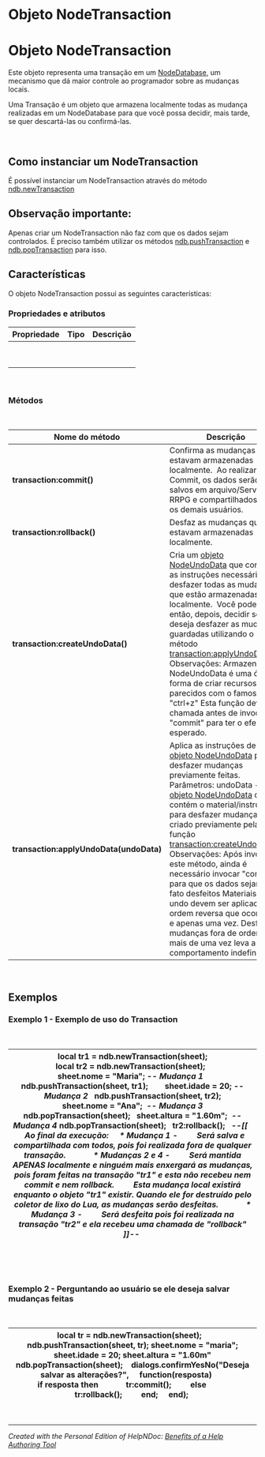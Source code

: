 # Objeto NodeTransaction

# Objeto NodeTransaction

Este objeto representa uma transação em um [NodeDatabase](<NodeDatabase.md>), um mecanismo que dá maior controle ao programador sobre as mudanças locais.

Uma Transação é um objeto que armazena localmente todas as mudança realizadas em um NodeDatabase para que você possa decidir, mais tarde, se quer descartá-las ou confirmá-las.

&nbsp;

## Como instanciar um NodeTransaction

É possível instanciar um NodeTransaction através do método [ndb.newTransaction](<BibliotecaNDB.md#ndb.newTransaction()>)

[](<Caracteristicasdetodasastagsvisu.md>)

## Observação importante:

Apenas criar um NodeTransaction não faz com que os dados sejam controlados. É preciso também utilizar os métodos [ndb.pushTransaction](<BibliotecaNDB.md#ndb.pushTransaction()>) e [ndb.popTransaction](<BibliotecaNDB.md#ndb.popTransaction>) para isso.

## Características

O objeto NodeTransaction possui as seguintes características:

### Propriedades e atributos

| **Propriedade** | Tipo | Descrição |
| --- | --- | --- |
| &nbsp; | &nbsp; | &nbsp; |
| &nbsp; | &nbsp; | &nbsp; |


&nbsp;

### Métodos

&nbsp;

| **Nome do método** | Descrição |
| --- | --- |
| **transaction:commit()** | Confirma as mudanças que estavam armazenadas localmente.&nbsp; Ao realizar Commit, os dados serão salvos em arquivo/Servidor RRPG e compartilhados com os demais usuários.&nbsp; |
| **transaction:rollback()** | Desfaz as mudanças que estavam armazenadas localmente.&nbsp; |
| **transaction:createUndoData()** | Cria um [objeto NodeUndoData](<ObjetoNodeUndoData.md>) que contem as instruções necessário para desfazer todas as mudanças que estão armazenadas localmente.&nbsp; Você pode, então, depois, decidir se deseja desfazer as mudanças guardadas utilizando o método [transaction:applyUndoData](<ObjetoNodeTransaction.md#applyUndoData()>)&nbsp; Observações: Armazenar o NodeUndoData é uma ótima forma de criar recursos parecidos com o famoso "ctrl+z" Esta função deve ser chamada antes de invocar "commit" para ter o efeito esperado.&nbsp; |
| **transaction:applyUndoData(undoData)** | Aplica as instruções de um [objeto NodeUndoData](<ObjetoNodeUndoData.md>) para desfazer mudanças previamente feitas.&nbsp; Parâmetros: undoData - O [objeto NodeUndoData](<ObjetoNodeUndoData.md>) que contém o material/instruções para desfazer mudanças, criado previamente pela função [transaction:createUndoData()](<ObjetoNodeTransaction.md#createUndoData()>)&nbsp; Observações: Após invocar este método, ainda é necessário invocar "commit" para que os dados sejam de fato desfeitos Materiais de undo devem ser aplicados na ordem reversa que ocorreram e apenas uma vez. Desfazer mudanças fora de ordem ou mais de uma vez leva a um comportamento indefinido&nbsp; |


&nbsp;

## Exemplos

### Exemplo 1 - Exemplo de uso do Transaction

&nbsp;

| **local** tr1 = ndb.newTransaction(sheet); **local** tr2 = ndb.newTransaction(sheet);   sheet.nome = "Maria"; *-- Mudança 1*   ndb.pushTransaction(sheet, tr1);        sheet.idade = 20; *-- Mudança 2*   ndb.pushTransaction(sheet, tr2); sheet.nome = "Ana";  *-- Mudança 3* ndb.popTransaction(sheet);   sheet.altura = "1.60m";  *-- Mudança 4* ndb.popTransaction(sheet);   tr2:rollback();   *--\[\[*     *Ao final da execução:*     *\* Mudança 1 -*         *Será salva e compartilhada com todos, pois foi realizada fora de qualquer transação.*             *\* Mudanças 2 e 4 -*         *Será mantida APENAS localmente e ninguém mais enxergará as mudanças, pois foram feitas na transação "tr1" e esta não recebeu nem commit e nem rollback.*         *Esta mudança local existirá enquanto o objeto "tr1" existir. Quando ele for destruído pelo coletor de lixo do Lua, as mudanças serão desfeitas.*             *\* Mudança 3 -*         *Será desfeita pois foi realizada na transação "tr2" e ela recebeu uma chamada de "rollback"* *\]\]--*&nbsp; |
| --- |


&nbsp;

&nbsp;

### Exemplo 2 - Perguntando ao usuário se ele deseja salvar mudanças feitas

&nbsp;

| **local** tr = ndb.newTransaction(sheet);  &nbsp; ndb.pushTransaction(sheet, tr); sheet.nome = "maria"; sheet.idade = 20; sheet.altura = "1.60m" ndb.popTransaction(sheet);  &nbsp; dialogs.confirmYesNo("Deseja salvar as alterações?",     **function**(resposta)         **if** resposta **then**             tr:commit();         **else**             tr:rollback();         **end**;     **end**);&nbsp; |
| --- |


&nbsp;


***
_Created with the Personal Edition of HelpNDoc: [Benefits of a Help Authoring Tool](<https://www.helpauthoringsoftware.com>)_
